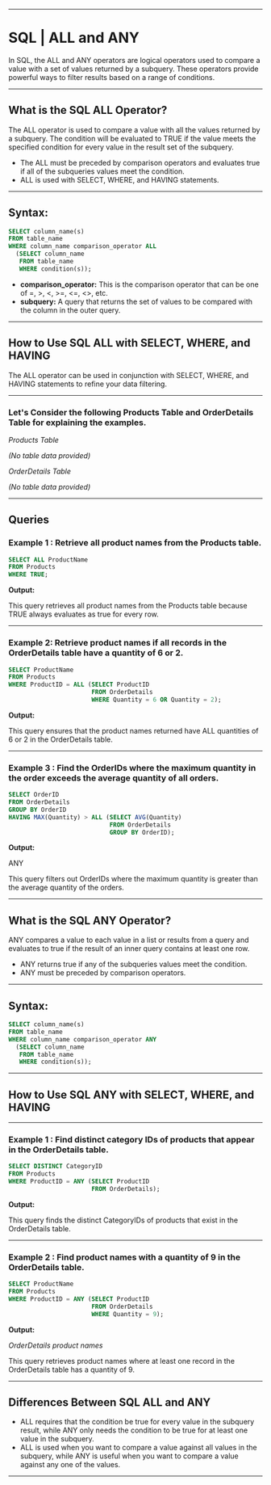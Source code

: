 
---

# SQL | ALL and ANY


In SQL, the ALL and ANY operators are logical operators used to compare a value with a set of values returned by a subquery. These operators provide powerful ways to filter results based on a range of conditions.

---

## What is the SQL ALL Operator?

The ALL operator is used to compare a value with all the values returned by a subquery. The condition will be evaluated to TRUE if the value meets the specified condition for every value in the result set of the subquery.

- The ALL must be preceded by comparison operators and evaluates true if all of the subqueries values meet the condition.  
- ALL is used with SELECT, WHERE, and HAVING statements.

---

## Syntax:

```sql
SELECT column_name(s)
FROM table_name
WHERE column_name comparison_operator ALL
  (SELECT column_name
   FROM table_name
   WHERE condition(s));
````

* **comparison\_operator:** This is the comparison operator that can be one of =, >, <, >=, <=, <>, etc.
* **subquery:** A query that returns the set of values to be compared with the column in the outer query.

---

## How to Use SQL ALL with SELECT, WHERE, and HAVING

The ALL operator can be used in conjunction with SELECT, WHERE, and HAVING statements to refine your data filtering.

---

### Let's Consider the following Products Table and OrderDetails Table for explaining the examples.

*Products Table*

*(No table data provided)*

*OrderDetails Table*

*(No table data provided)*

---

## Queries

### Example 1 : Retrieve all product names from the Products table.

```sql
SELECT ALL ProductName 
FROM Products
WHERE TRUE;
```

**Output:**

This query retrieves all product names from the Products table because TRUE always evaluates as true for every row.

---

### Example 2: Retrieve product names if all records in the OrderDetails table have a quantity of 6 or 2.

```sql
SELECT ProductName
FROM Products
WHERE ProductID = ALL (SELECT ProductID
                       FROM OrderDetails
                       WHERE Quantity = 6 OR Quantity = 2);
```

**Output:**

This query ensures that the product names returned have ALL quantities of 6 or 2 in the OrderDetails table.

---

### Example 3 : Find the OrderIDs where the maximum quantity in the order exceeds the average quantity of all orders.

```sql
SELECT OrderID
FROM OrderDetails
GROUP BY OrderID
HAVING MAX(Quantity) > ALL (SELECT AVG(Quantity) 
                            FROM OrderDetails 
                            GROUP BY OrderID);
```

**Output:**

ANY

This query filters out OrderIDs where the maximum quantity is greater than the average quantity of the orders.

---

## What is the SQL ANY Operator?

ANY compares a value to each value in a list or results from a query and evaluates to true if the result of an inner query contains at least one row.

* ANY returns true if any of the subqueries values meet the condition.
* ANY must be preceded by comparison operators.

---

## Syntax:

```sql
SELECT column_name(s)
FROM table_name
WHERE column_name comparison_operator ANY
  (SELECT column_name
   FROM table_name
   WHERE condition(s));
```

---

## How to Use SQL ANY with SELECT, WHERE, and HAVING

---

### Example 1 : Find distinct category IDs of products that appear in the OrderDetails table.

```sql
SELECT DISTINCT CategoryID
FROM Products 
WHERE ProductID = ANY (SELECT ProductID 
                       FROM OrderDetails);
```

**Output:**

This query finds the distinct CategoryIDs of products that exist in the OrderDetails table.

---

### Example 2 : Find product names with a quantity of 9 in the OrderDetails table.

```sql
SELECT ProductName
FROM Products
WHERE ProductID = ANY (SELECT ProductID
                       FROM OrderDetails
                       WHERE Quantity = 9);
```

**Output:**

*OrderDetails*
*product names*

This query retrieves product names where at least one record in the OrderDetails table has a quantity of 9.

---

## Differences Between SQL ALL and ANY

* ALL requires that the condition be true for every value in the subquery result, while ANY only needs the condition to be true for at least one value in the subquery.
* ALL is used when you want to compare a value against all values in the subquery, while ANY is useful when you want to compare a value against any one of the values.

---
